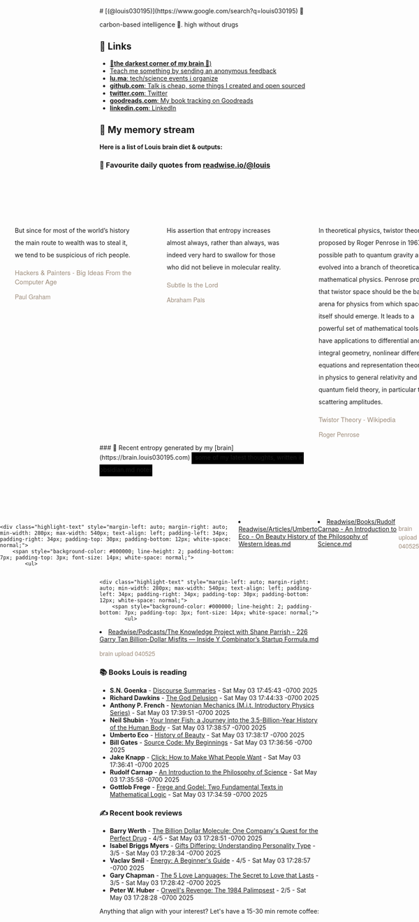 <link rel="shortcut icon" href="/favicon.ico">
# [(@louis030195)](https://www.google.com/search?q=louis030195) 🤔

carbon-based intelligence 🐒. high without drugs

## 🔗 Links

- [**🌚the darkest corner of my brain 🧠**)](https://brain.louis030195.com)
- [Teach me something by sending an anonymous feedback](https://www.admonymous.co/louis030195)
- [**lu.ma**: tech/science events i organize](https://lu.ma/u/louis030195/events?past=1)
- [**github.com**: Talk is cheap, some things I created and open sourced](https://github.com/louis030195)
- [**twitter.com**: Twitter](https://twitter.com/@louis030195)
- [**goodreads.com**: My book tracking on Goodreads](https://www.goodreads.com/user/show/103091881-louis-beaumont)
- [**linkedin.com**: LinkedIn](https://www.linkedin.com/in/louis030195)

## 🌊 My memory stream

**Here is a list of Louis brain diet & outputs:**

### 👋 Favourite daily quotes from [readwise.io/@louis](https://readwise.io/@louis)
<div class="some-highlights" style="display: flex;
  margin-left: -50vw;
  left: 50%;
  overflow-x: scroll;
  width: 100vw;
  position: relative; margin-top: 6rem;">
<div class="highlight-text" style="margin-left: auto; margin-right: auto; min-width: 280px; max-width: 540px; text-align: left; padding-left: 34px; padding-right: 34px; padding-top: 30px; padding-bottom: 12px; white-space: normal;">
<span style="background-color: transparent; line-height: 2; padding-bottom: 7px; padding-top: 3px; font-size: 14px; white-space: normal;">
          But since for most of the world’s history the main route to wealth was to steal it, we tend to be suspicious of rich people.
        </span>
<div style="font-family: Helvetica, Arial, sans-serif;">
<div style='font-size: 14px; margin-bottom: 0; margin-top: 10px; font-family: "Raleway", "HelveticaNeue", "Helvetica Neue", Helvetica, Arial, sans-serif; white-space: normal; font-display: swap;'>
<p style="margin-bottom: 0; font-size: 15px; margin-bottom: 2px; color: #9f8e7d">Hackers &amp; Painters - Big Ideas From the Computer Age</p>
<p style="margin-bottom: 0; color: #9f8e7d">Paul Graham</p>
</div>
</div>
</div>
<div class="highlight-text" style="margin-left: auto; margin-right: auto; min-width: 280px; max-width: 540px; text-align: left; padding-left: 34px; padding-right: 34px; padding-top: 30px; padding-bottom: 12px; white-space: normal;">
<span style="background-color: transparent; line-height: 2; padding-bottom: 7px; padding-top: 3px; font-size: 14px; white-space: normal;">
          His assertion that entropy increases almost always, rather than always, was indeed very hard to swallow for those who did not believe in molecular reality.
        </span>
<div style="font-family: Helvetica, Arial, sans-serif;">
<div style='font-size: 14px; margin-bottom: 0; margin-top: 10px; font-family: "Raleway", "HelveticaNeue", "Helvetica Neue", Helvetica, Arial, sans-serif; white-space: normal; font-display: swap;'>
<p style="margin-bottom: 0; font-size: 15px; margin-bottom: 2px; color: #9f8e7d">Subtle Is the Lord</p>
<p style="margin-bottom: 0; color: #9f8e7d">Abraham Pais</p>
</div>
</div>
</div>
<div class="highlight-text" style="margin-left: auto; margin-right: auto; min-width: 280px; max-width: 540px; text-align: left; padding-left: 34px; padding-right: 34px; padding-top: 30px; padding-bottom: 12px; white-space: normal;">
<span style="background-color: transparent; line-height: 2; padding-bottom: 7px; padding-top: 3px; font-size: 14px; white-space: normal;">
          In theoretical physics, twistor theory was proposed by Roger Penrose in 1967 as a possible path to quantum gravity and has evolved into a branch of theoretical and mathematical physics. Penrose proposed that twistor space should be the basic arena for physics from which space-time itself should emerge. It leads to a powerful set of mathematical tools that have applications to differential and integral geometry, nonlinear differential equations and representation theory and in physics to general relativity and quantum field theory, in particular to scattering amplitudes.
        </span>
<div style="font-family: Helvetica, Arial, sans-serif;">
<div style='font-size: 14px; margin-bottom: 0; margin-top: 10px; font-family: "Raleway", "HelveticaNeue", "Helvetica Neue", Helvetica, Arial, sans-serif; white-space: normal; font-display: swap;'>
<p style="margin-bottom: 0; font-size: 15px; margin-bottom: 2px; color: #9f8e7d">Twistor Theory - Wikipedia</p>
<p style="margin-bottom: 0; color: #9f8e7d">Roger Penrose</p>
</div>
</div>
</div>
</div>
### 🧠 Recent entropy generated by my [brain](https://brain.louis030195.com)
<span style="background-color: #000000; line-height: 2; padding-bottom: 7px; padding-top: 3px; font-size: 14px; white-space: normal;">
    ℹ️ some of my latest thoughts, written in obsidian.md notes
</span>
<div class="some-highlights" style="display: flex;
    margin-left: -50vw;
    left: 50%;
    overflow-x: scroll;
    width: 100vw;
    position: relative; margin-top: 6rem;">
    
    <div class="highlight-text" style="margin-left: auto; margin-right: auto; min-width: 280px; max-width: 540px; text-align: left; padding-left: 34px; padding-right: 34px; padding-top: 30px; padding-bottom: 12px; white-space: normal;">
        <span style="background-color: #000000; line-height: 2; padding-bottom: 7px; padding-top: 3px; font-size: 14px; white-space: normal;">
            <ul>
<li><a href="https://brain.louis030195.com/Readwise/Articles/Umberto%20Eco%20-%20On%20Beauty%20History%20of%20Western%20Ideas.md">Readwise/Articles/Umberto Eco - On Beauty History of Western Ideas.md</a></li>
<li><a href="https://brain.louis030195.com/Readwise/Books/Rudolf%20Carnap%20-%20An%20Introduction%20to%20the%20Philosophy%20of%20Science.md">Readwise/Books/Rudolf Carnap - An Introduction to the Philosophy of Science.md</a></li>
            </ul>
        </span>
        <div style="font-family: Helvetica, Arial, sans-serif;">
            <div style='font-size: 14px; margin-bottom: 0; margin-top: 10px; font-family: "Raleway", "HelveticaNeue", "Helvetica Neue", Helvetica, Arial, sans-serif; white-space: normal; font-display: swap;'>
                <p style="margin-bottom: 0; color: #9f8e7d">brain upload 040525</p>
            </div>
        </div>
    </div>
    

    <div class="highlight-text" style="margin-left: auto; margin-right: auto; min-width: 280px; max-width: 540px; text-align: left; padding-left: 34px; padding-right: 34px; padding-top: 30px; padding-bottom: 12px; white-space: normal;">
        <span style="background-color: #000000; line-height: 2; padding-bottom: 7px; padding-top: 3px; font-size: 14px; white-space: normal;">
            <ul>
<li><a href="https://brain.louis030195.com/Readwise/Podcasts/The%20Knowledge%20Project%20with%20Shane%20Parrish%20-%20226%20Garry%20Tan%20Billion-Dollar%20Misfits%20%E2%80%94%20Inside%20Y%20Combinator%E2%80%99s%20Startup%20Formula.md">Readwise/Podcasts/The Knowledge Project with Shane Parrish - 226 Garry Tan Billion-Dollar Misfits — Inside Y Combinator’s Startup Formula.md</a></li>
            </ul>
        </span>
        <div style="font-family: Helvetica, Arial, sans-serif;">
            <div style='font-size: 14px; margin-bottom: 0; margin-top: 10px; font-family: "Raleway", "HelveticaNeue", "Helvetica Neue", Helvetica, Arial, sans-serif; white-space: normal; font-display: swap;'>
                <p style="margin-bottom: 0; color: #9f8e7d">brain upload 040525</p>
            </div>
        </div>
    </div>
    
</div>


### 📚 Books Louis is reading

-   **S.N. Goenka**  - [Discourse Summaries](https://www.goodreads.com/book/show/1263497.Discourse_Summaries) - Sat May 03 17:45:43 -0700 2025
-   **Richard Dawkins**  - [The God Delusion](https://www.goodreads.com/book/show/14743.The_God_Delusion) - Sat May 03 17:44:33 -0700 2025
-   **Anthony P. French**  - [Newtonian Mechanics (M.i.t. Introductory Physics Series)](https://www.goodreads.com/book/show/431054.Newtonian_Mechanics) - Sat May 03 17:39:51 -0700 2025
-   **Neil Shubin**  - [Your Inner Fish: a Journey into the 3.5-Billion-Year History of the Human Body](https://www.goodreads.com/book/show/1662160.Your_Inner_Fish) - Sat May 03 17:38:57 -0700 2025
-   **Umberto Eco**  - [History of Beauty](https://www.goodreads.com/book/show/10505.History_of_Beauty) - Sat May 03 17:38:17 -0700 2025
-   **Bill  Gates**  - [Source Code: My Beginnings](https://www.goodreads.com/book/show/213034913-source-code) - Sat May 03 17:36:56 -0700 2025
-   **Jake Knapp**  - [Click: How to Make What People Want](https://www.goodreads.com/book/show/214151403-click) - Sat May 03 17:36:41 -0700 2025
-   **Rudolf Carnap**  - [An Introduction to the Philosophy of Science](https://www.goodreads.com/book/show/163791.An_Introduction_to_the_Philosophy_of_Science) - Sat May 03 17:35:58 -0700 2025
-   **Gottlob Frege**  - [Frege and Godel: Two Fundamental Texts in Mathematical Logic](https://www.goodreads.com/book/show/520680.Frege_and_Godel) - Sat May 03 17:34:59 -0700 2025

### ✍ Recent book reviews

-   **Barry Werth**  - [The Billion Dollar Molecule: One Company&#39;s Quest for the Perfect Drug](https://www.goodreads.com/book/show/38065.The_Billion_Dollar_Molecule) - 4/5 - Sat May 03 17:28:51 -0700 2025
-   **Isabel Briggs Myers**  - [Gifts Differing: Understanding Personality Type](https://www.goodreads.com/book/show/49187.Gifts_Differing) - 3/5 - Sat May 03 17:28:34 -0700 2025
-   **Vaclav Smil**  - [Energy: A Beginner&#39;s Guide](https://www.goodreads.com/book/show/632902.Energy) - 4/5 - Sat May 03 17:28:57 -0700 2025
-   **Gary Chapman**  - [The 5 Love Languages: The Secret to Love that Lasts](https://www.goodreads.com/book/show/23878688-the-5-love-languages) - 3/5 - Sat May 03 17:28:42 -0700 2025
-   **Peter W. Huber**  - [Orwell&#39;s Revenge: The 1984 Palimpsest](https://www.goodreads.com/book/show/1099656.Orwell_s_Revenge) - 2/5 - Sat May 03 17:28:28 -0700 2025

Anything that align with your interest? Let's have a 15-30 min remote coffee:


<div style="width:100%;height:100%;overflow:scroll" id="my-cal-inline"></div>
<script type="text/javascript">
  (function (C, A, L) { let p = function (a, ar) { a.q.push(ar); }; let d = C.document; C.Cal = C.Cal || function () { let cal = C.Cal; let ar = arguments; if (!cal.loaded) { cal.ns = {}; cal.q = cal.q || []; d.head.appendChild(d.createElement("script")).src = A; cal.loaded = true; } if (ar[0] === L) { const api = function () { p(api, arguments); }; const namespace = ar[1]; api.q = api.q || []; typeof namespace === "string" ? (cal.ns[namespace] = api) && p(api, ar) : p(cal, ar); return; } p(cal, ar); }; })(window, "https://app.cal.com/embed/embed.js", "init");
Cal("init", "cof", {origin:"https://cal.com"});

  Cal.ns.cof("inline", {
	elementOrSelector:"#my-cal-inline",
	calLink: "louis030195/cof",
	layout: "month_view"
  });
  
  Cal.ns.cof("ui", {"styles":{"branding":{"brandColor":"#000000"}},"hideEventTypeDetails":false,"layout":"month_view"});
  </script>
  
